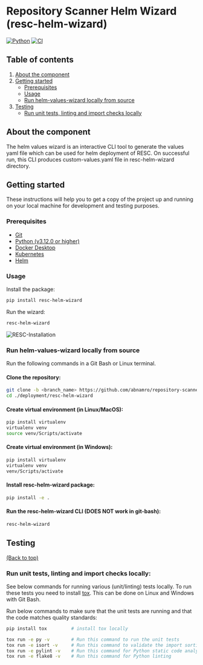 # Repository Scanner Helm Wizard (resc-helm-wizard)
[![Python][python-shield]][python-url]
[![CI][ci-shield]][ci-url]

<!-- TABLE OF CONTENTS -->
## Table of contents
1. [About the component](#about-the-component)
2. [Getting started](#getting-started)
    - [Prerequisites](#prerequisites)
    - [Usage](#usage)
    - [Run helm-values-wizard locally from source](#run-helm-values-wizard-locally-from-source)
3. [Testing](#testing)
    - [Run unit tests, linting and import checks locally](#run-unit-tests-linting-and-import-checks-locally)

<!-- ABOUT THE COMPONENT -->
## About the component
The helm values wizard is an interactive CLI tool to generate the values yaml file which can be used for helm deployment of RESC.
On successful run, this CLI produces custom-values.yaml file in resc-helm-wizard directory.  


<!-- GETTING STARTED -->
## Getting started

These instructions will help you to get a copy of the project up and running on your local machine for development and testing purposes.

### Prerequisites
- [Git](https://git-scm.com/downloads)
- [Python (v3.12.0 or higher)](https://www.python.org/downloads/release/python-3120/)
- [Docker Desktop](https://www.docker.com/products/docker-desktop/)
- [Kubernetes](https://kubernetes.io/)
- [Helm](https://helm.sh/)

### Usage
Install the package:
```bash
pip install resc-helm-wizard
```

Run the wizard: 
```bash
resc-helm-wizard
```
![RESC-Installation](./images/RESC_Installation.gif)

### Run helm-values-wizard locally from source
Run the following commands in a Git Bash or Linux terminal.
 #### Clone the repository:
  ```bash
  git clone -b <branch_name> https://github.com/abnamro/repository-scanner.git
  cd ./deployment/resc-helm-wizard
  ```

  #### Create virtual environment (in Linux/MacOS):
  ```bash
  pip install virtualenv
  virtualenv venv
  source venv/Scripts/activate
  ```

#### Create virtual environment (in Windows):
  ```bash
  pip install virtualenv
  virtualenv venv
  venv/Scripts/activate
  ```

 #### Install resc-helm-wizard package:
  ```bash
  pip install -e .
  ```

 #### Run the resc-helm-wizard CLI (DOES NOT work in git-bash):
  ```bash
  resc-helm-wizard
  ```

## Testing
[(Back to top)](#table-of-contents)

### Run unit tests, linting and import checks locally:
See below commands for running various (unit/linting) tests locally. To run these tests you need to install [tox](https://pypi.org/project/tox/). This can be done on Linux and Windows with Git Bash.

Run below commands to make sure that the unit tests are running and that the code matches quality standards:
```bash
pip install tox         # install tox locally

tox run -e py -v        # Run this command to run the unit tests
tox run -e isort -v     # Run this command to validate the import sorting
tox run -e pylint -v    # Run this command for Python static code analysis
tox run -e flake8 -v    # Run this command for Python linting
```

<!-- MARKDOWN LINKS & IMAGES -->
[python-shield]: https://img.shields.io/badge/Python-3670A0?style=flat&logo=python&logoColor=ffdd54
[python-url]: https://www.python.org
[ci-shield]: https://img.shields.io/github/actions/workflow/status/abnamro/repository-scanner/helm-wizard-ci.yaml?style=flat&logo=github
[ci-url]: https://github.com/abnamro/repository-scanner/actions/workflows/helm-wizard-ci.yaml